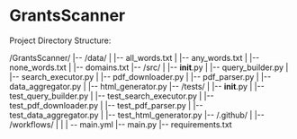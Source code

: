 # GrantsScanner

Project Directory Structure:

/GrantsScanner/
|-- /data/
|   |-- all_words.txt
|   |-- any_words.txt
|   |-- none_words.txt
|   |-- domains.txt
|-- /src/
|   |-- __init__.py
|   |-- query_builder.py
|   |-- search_executor.py
|   |-- pdf_downloader.py
|   |-- pdf_parser.py
|   |-- data_aggregator.py
|   |-- html_generator.py
|-- /tests/
|   |-- __init__.py
|   |-- test_query_builder.py
|   |-- test_search_executor.py
|   |-- test_pdf_downloader.py
|   |-- test_pdf_parser.py
|   |-- test_data_aggregator.py
|   |-- test_html_generator.py
|-- /.github/
|   |-- /workflows/
|   |   | -- main.yml
|-- main.py
|-- requirements.txt



